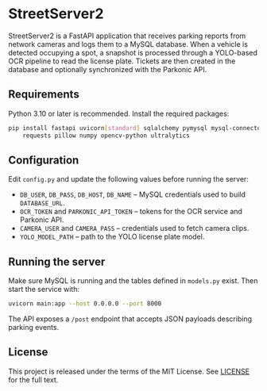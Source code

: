 # StreetServer2

StreetServer2 is a FastAPI application that receives parking reports from network cameras and logs them to a MySQL database. When a vehicle is detected occupying a spot, a snapshot is processed through a YOLO-based OCR pipeline to read the license plate. Tickets are then created in the database and optionally synchronized with the Parkonic API.

## Requirements

Python 3.10 or later is recommended. Install the required packages:

```bash
pip install fastapi uvicorn[standard] sqlalchemy pymysql mysql-connector-python \
    requests pillow numpy opencv-python ultralytics
```

## Configuration

Edit `config.py` and update the following values before running the server:

- `DB_USER`, `DB_PASS`, `DB_HOST`, `DB_NAME` – MySQL credentials used to build `DATABASE_URL`.
- `OCR_TOKEN` and `PARKONIC_API_TOKEN` – tokens for the OCR service and Parkonic API.
- `CAMERA_USER` and `CAMERA_PASS` – credentials used to fetch camera clips.
- `YOLO_MODEL_PATH` – path to the YOLO license plate model.

## Running the server

Make sure MySQL is running and the tables defined in `models.py` exist. Then start the service with:

```bash
uvicorn main:app --host 0.0.0.0 --port 8000
```

The API exposes a `/post` endpoint that accepts JSON payloads describing parking events.

## License

This project is released under the terms of the MIT License. See [LICENSE](LICENSE) for the full text.

